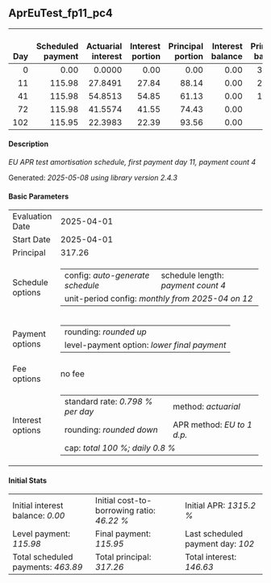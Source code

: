 <h2>AprEuTest_fp11_pc4</h2>
<table>
    <thead style="vertical-align: bottom;">
        <th style="text-align: right;">Day</th>
        <th style="text-align: right;">Scheduled payment</th>
        <th style="text-align: right;">Actuarial interest</th>
        <th style="text-align: right;">Interest portion</th>
        <th style="text-align: right;">Principal portion</th>
        <th style="text-align: right;">Interest balance</th>
        <th style="text-align: right;">Principal balance</th>
        <th style="text-align: right;">Total actuarial interest</th>
        <th style="text-align: right;">Total interest</th>
        <th style="text-align: right;">Total principal</th>
    </thead>
    <tr style="text-align: right;">
        <td class="ci00">0</td>
        <td class="ci01" style="white-space: nowrap;">0.00</td>
        <td class="ci02">0.0000</td>
        <td class="ci03">0.00</td>
        <td class="ci04">0.00</td>
        <td class="ci05">0.00</td>
        <td class="ci06">317.26</td>
        <td class="ci07">0.0000</td>
        <td class="ci08">0.00</td>
        <td class="ci09">0.00</td>
    </tr>
    <tr style="text-align: right;">
        <td class="ci00">11</td>
        <td class="ci01" style="white-space: nowrap;">115.98</td>
        <td class="ci02">27.8491</td>
        <td class="ci03">27.84</td>
        <td class="ci04">88.14</td>
        <td class="ci05">0.00</td>
        <td class="ci06">229.12</td>
        <td class="ci07">27.8491</td>
        <td class="ci08">27.84</td>
        <td class="ci09">88.14</td>
    </tr>
    <tr style="text-align: right;">
        <td class="ci00">41</td>
        <td class="ci01" style="white-space: nowrap;">115.98</td>
        <td class="ci02">54.8513</td>
        <td class="ci03">54.85</td>
        <td class="ci04">61.13</td>
        <td class="ci05">0.00</td>
        <td class="ci06">167.99</td>
        <td class="ci07">82.7004</td>
        <td class="ci08">82.69</td>
        <td class="ci09">149.27</td>
    </tr>
    <tr style="text-align: right;">
        <td class="ci00">72</td>
        <td class="ci01" style="white-space: nowrap;">115.98</td>
        <td class="ci02">41.5574</td>
        <td class="ci03">41.55</td>
        <td class="ci04">74.43</td>
        <td class="ci05">0.00</td>
        <td class="ci06">93.56</td>
        <td class="ci07">124.2578</td>
        <td class="ci08">124.24</td>
        <td class="ci09">223.70</td>
    </tr>
    <tr style="text-align: right;">
        <td class="ci00">102</td>
        <td class="ci01" style="white-space: nowrap;">115.95</td>
        <td class="ci02">22.3983</td>
        <td class="ci03">22.39</td>
        <td class="ci04">93.56</td>
        <td class="ci05">0.00</td>
        <td class="ci06">0.00</td>
        <td class="ci07">146.6560</td>
        <td class="ci08">146.63</td>
        <td class="ci09">317.26</td>
    </tr>
</table>
<h4>Description</h4>
<p><i>EU APR test amortisation schedule, first payment day 11, payment count 4</i></p>
<p>Generated: <i>2025-05-08 using library version 2.4.3</i></p>
<h4>Basic Parameters</h4>
<table>
    <tr>
        <td>Evaluation Date</td>
        <td>2025-04-01</td>
    </tr>
    <tr>
        <td>Start Date</td>
        <td>2025-04-01</td>
    </tr>
    <tr>
        <td>Principal</td>
        <td>317.26</td>
    </tr>
    <tr>
        <td>Schedule options</td>
        <td>
            <table>
                <tr>
                    <td>config: <i>auto-generate schedule</i></td>
                    <td>schedule length: <i><i>payment count</i> 4</i></td>
                </tr>
                <tr>
                    <td colspan="2" style="white-space: nowrap;">unit-period config: <i>monthly from 2025-04 on 12</i></td>
                </tr>
            </table>
        </td>
    </tr>
    <tr>
        <td>Payment options</td>
        <td>
            <table>
                <tr>
                    <td>rounding: <i>rounded up</i></td>
                </tr>
                <tr>
                    <td>level-payment option: <i>lower&nbsp;final&nbsp;payment</i></td>
                </tr>
            </table>
        </td>
    </tr>
    <tr>
        <td>Fee options</td>
        <td>no fee
        </td>
    </tr>
    <tr>
        <td>Interest options</td>
        <td>
            <table>
                <tr>
                    <td>standard rate: <i>0.798 % per day</i></td>
                    <td>method: <i>actuarial</i></td>
                </tr>
                <tr>
                    <td>rounding: <i>rounded down</i></td>
                    <td>APR method: <i>EU to 1 d.p.</i></td>
                </tr>
                <tr>
                    <td colspan="2">cap: <i>total 100 %; daily 0.8 %</td>
                </tr>
            </table>
        </td>
    </tr>
</table>
<h4>Initial Stats</h4>
<table>
    <tr>
        <td>Initial interest balance: <i>0.00</i></td>
        <td>Initial cost-to-borrowing ratio: <i>46.22 %</i></td>
        <td>Initial APR: <i>1315.2 %</i></td>
    </tr>
    <tr>
        <td>Level payment: <i>115.98</i></td>
        <td>Final payment: <i>115.95</i></td>
        <td>Last scheduled payment day: <i>102</i></td>
    </tr>
    <tr>
        <td>Total scheduled payments: <i>463.89</i></td>
        <td>Total principal: <i>317.26</i></td>
        <td>Total interest: <i>146.63</i></td>
    </tr>
</table>